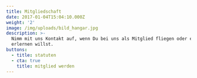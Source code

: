 ```yaml
---
title: Mitgliedschaft
date: 2017-01-04T15:04:10.000Z
weight: '2'
image: /img/uploads/bild_hangar.jpg
description: >-
  Nimm mit uns Kontakt auf, wenn Du bei uns als Mitglied fliegen oder es
  erlernen willst.
buttons:
  - title: statuten
  - cta: true
    title: mitglied werden
---
```


